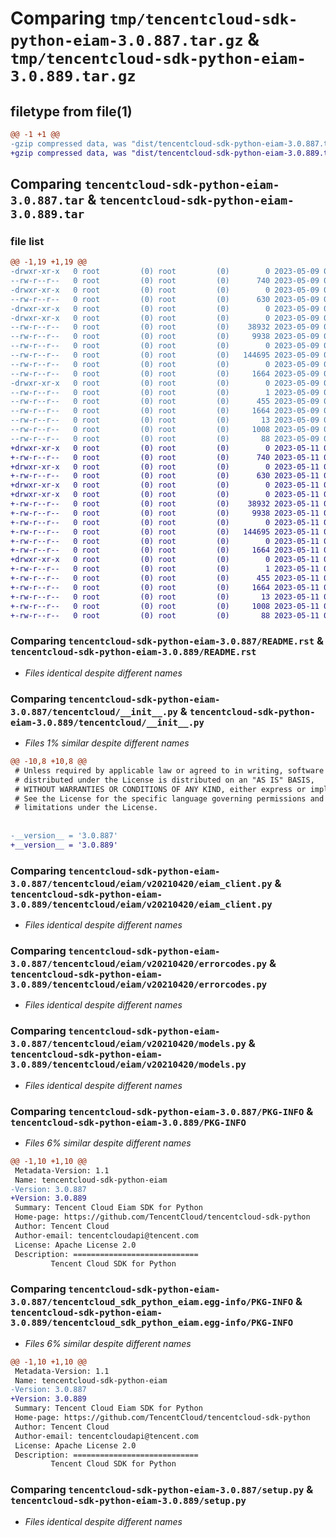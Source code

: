 # Comparing `tmp/tencentcloud-sdk-python-eiam-3.0.887.tar.gz` & `tmp/tencentcloud-sdk-python-eiam-3.0.889.tar.gz`

## filetype from file(1)

```diff
@@ -1 +1 @@
-gzip compressed data, was "dist/tencentcloud-sdk-python-eiam-3.0.887.tar", last modified: Tue May  9 02:49:49 2023, max compression
+gzip compressed data, was "dist/tencentcloud-sdk-python-eiam-3.0.889.tar", last modified: Thu May 11 02:46:15 2023, max compression
```

## Comparing `tencentcloud-sdk-python-eiam-3.0.887.tar` & `tencentcloud-sdk-python-eiam-3.0.889.tar`

### file list

```diff
@@ -1,19 +1,19 @@
-drwxr-xr-x   0 root         (0) root         (0)        0 2023-05-09 02:49:49.000000 tencentcloud-sdk-python-eiam-3.0.887/
--rw-r--r--   0 root         (0) root         (0)      740 2023-05-09 02:49:49.000000 tencentcloud-sdk-python-eiam-3.0.887/README.rst
-drwxr-xr-x   0 root         (0) root         (0)        0 2023-05-09 02:49:49.000000 tencentcloud-sdk-python-eiam-3.0.887/tencentcloud/
--rw-r--r--   0 root         (0) root         (0)      630 2023-05-09 02:49:49.000000 tencentcloud-sdk-python-eiam-3.0.887/tencentcloud/__init__.py
-drwxr-xr-x   0 root         (0) root         (0)        0 2023-05-09 02:49:49.000000 tencentcloud-sdk-python-eiam-3.0.887/tencentcloud/eiam/
-drwxr-xr-x   0 root         (0) root         (0)        0 2023-05-09 02:49:49.000000 tencentcloud-sdk-python-eiam-3.0.887/tencentcloud/eiam/v20210420/
--rw-r--r--   0 root         (0) root         (0)    38932 2023-05-09 02:49:49.000000 tencentcloud-sdk-python-eiam-3.0.887/tencentcloud/eiam/v20210420/eiam_client.py
--rw-r--r--   0 root         (0) root         (0)     9938 2023-05-09 02:49:49.000000 tencentcloud-sdk-python-eiam-3.0.887/tencentcloud/eiam/v20210420/errorcodes.py
--rw-r--r--   0 root         (0) root         (0)        0 2023-05-09 02:49:49.000000 tencentcloud-sdk-python-eiam-3.0.887/tencentcloud/eiam/v20210420/__init__.py
--rw-r--r--   0 root         (0) root         (0)   144695 2023-05-09 02:49:49.000000 tencentcloud-sdk-python-eiam-3.0.887/tencentcloud/eiam/v20210420/models.py
--rw-r--r--   0 root         (0) root         (0)        0 2023-05-09 02:49:49.000000 tencentcloud-sdk-python-eiam-3.0.887/tencentcloud/eiam/__init__.py
--rw-r--r--   0 root         (0) root         (0)     1664 2023-05-09 02:49:49.000000 tencentcloud-sdk-python-eiam-3.0.887/PKG-INFO
-drwxr-xr-x   0 root         (0) root         (0)        0 2023-05-09 02:49:49.000000 tencentcloud-sdk-python-eiam-3.0.887/tencentcloud_sdk_python_eiam.egg-info/
--rw-r--r--   0 root         (0) root         (0)        1 2023-05-09 02:49:49.000000 tencentcloud-sdk-python-eiam-3.0.887/tencentcloud_sdk_python_eiam.egg-info/dependency_links.txt
--rw-r--r--   0 root         (0) root         (0)      455 2023-05-09 02:49:49.000000 tencentcloud-sdk-python-eiam-3.0.887/tencentcloud_sdk_python_eiam.egg-info/SOURCES.txt
--rw-r--r--   0 root         (0) root         (0)     1664 2023-05-09 02:49:49.000000 tencentcloud-sdk-python-eiam-3.0.887/tencentcloud_sdk_python_eiam.egg-info/PKG-INFO
--rw-r--r--   0 root         (0) root         (0)       13 2023-05-09 02:49:49.000000 tencentcloud-sdk-python-eiam-3.0.887/tencentcloud_sdk_python_eiam.egg-info/top_level.txt
--rw-r--r--   0 root         (0) root         (0)     1008 2023-05-09 02:49:49.000000 tencentcloud-sdk-python-eiam-3.0.887/setup.py
--rw-r--r--   0 root         (0) root         (0)       88 2023-05-09 02:49:49.000000 tencentcloud-sdk-python-eiam-3.0.887/setup.cfg
+drwxr-xr-x   0 root         (0) root         (0)        0 2023-05-11 02:46:15.000000 tencentcloud-sdk-python-eiam-3.0.889/
+-rw-r--r--   0 root         (0) root         (0)      740 2023-05-11 02:46:15.000000 tencentcloud-sdk-python-eiam-3.0.889/README.rst
+drwxr-xr-x   0 root         (0) root         (0)        0 2023-05-11 02:46:15.000000 tencentcloud-sdk-python-eiam-3.0.889/tencentcloud/
+-rw-r--r--   0 root         (0) root         (0)      630 2023-05-11 02:46:15.000000 tencentcloud-sdk-python-eiam-3.0.889/tencentcloud/__init__.py
+drwxr-xr-x   0 root         (0) root         (0)        0 2023-05-11 02:46:15.000000 tencentcloud-sdk-python-eiam-3.0.889/tencentcloud/eiam/
+drwxr-xr-x   0 root         (0) root         (0)        0 2023-05-11 02:46:15.000000 tencentcloud-sdk-python-eiam-3.0.889/tencentcloud/eiam/v20210420/
+-rw-r--r--   0 root         (0) root         (0)    38932 2023-05-11 02:46:15.000000 tencentcloud-sdk-python-eiam-3.0.889/tencentcloud/eiam/v20210420/eiam_client.py
+-rw-r--r--   0 root         (0) root         (0)     9938 2023-05-11 02:46:15.000000 tencentcloud-sdk-python-eiam-3.0.889/tencentcloud/eiam/v20210420/errorcodes.py
+-rw-r--r--   0 root         (0) root         (0)        0 2023-05-11 02:46:15.000000 tencentcloud-sdk-python-eiam-3.0.889/tencentcloud/eiam/v20210420/__init__.py
+-rw-r--r--   0 root         (0) root         (0)   144695 2023-05-11 02:46:15.000000 tencentcloud-sdk-python-eiam-3.0.889/tencentcloud/eiam/v20210420/models.py
+-rw-r--r--   0 root         (0) root         (0)        0 2023-05-11 02:46:15.000000 tencentcloud-sdk-python-eiam-3.0.889/tencentcloud/eiam/__init__.py
+-rw-r--r--   0 root         (0) root         (0)     1664 2023-05-11 02:46:15.000000 tencentcloud-sdk-python-eiam-3.0.889/PKG-INFO
+drwxr-xr-x   0 root         (0) root         (0)        0 2023-05-11 02:46:15.000000 tencentcloud-sdk-python-eiam-3.0.889/tencentcloud_sdk_python_eiam.egg-info/
+-rw-r--r--   0 root         (0) root         (0)        1 2023-05-11 02:46:15.000000 tencentcloud-sdk-python-eiam-3.0.889/tencentcloud_sdk_python_eiam.egg-info/dependency_links.txt
+-rw-r--r--   0 root         (0) root         (0)      455 2023-05-11 02:46:15.000000 tencentcloud-sdk-python-eiam-3.0.889/tencentcloud_sdk_python_eiam.egg-info/SOURCES.txt
+-rw-r--r--   0 root         (0) root         (0)     1664 2023-05-11 02:46:15.000000 tencentcloud-sdk-python-eiam-3.0.889/tencentcloud_sdk_python_eiam.egg-info/PKG-INFO
+-rw-r--r--   0 root         (0) root         (0)       13 2023-05-11 02:46:15.000000 tencentcloud-sdk-python-eiam-3.0.889/tencentcloud_sdk_python_eiam.egg-info/top_level.txt
+-rw-r--r--   0 root         (0) root         (0)     1008 2023-05-11 02:46:15.000000 tencentcloud-sdk-python-eiam-3.0.889/setup.py
+-rw-r--r--   0 root         (0) root         (0)       88 2023-05-11 02:46:15.000000 tencentcloud-sdk-python-eiam-3.0.889/setup.cfg
```

### Comparing `tencentcloud-sdk-python-eiam-3.0.887/README.rst` & `tencentcloud-sdk-python-eiam-3.0.889/README.rst`

 * *Files identical despite different names*

### Comparing `tencentcloud-sdk-python-eiam-3.0.887/tencentcloud/__init__.py` & `tencentcloud-sdk-python-eiam-3.0.889/tencentcloud/__init__.py`

 * *Files 1% similar despite different names*

```diff
@@ -10,8 +10,8 @@
 # Unless required by applicable law or agreed to in writing, software
 # distributed under the License is distributed on an "AS IS" BASIS,
 # WITHOUT WARRANTIES OR CONDITIONS OF ANY KIND, either express or implied.
 # See the License for the specific language governing permissions and
 # limitations under the License.
 
 
-__version__ = '3.0.887'
+__version__ = '3.0.889'
```

### Comparing `tencentcloud-sdk-python-eiam-3.0.887/tencentcloud/eiam/v20210420/eiam_client.py` & `tencentcloud-sdk-python-eiam-3.0.889/tencentcloud/eiam/v20210420/eiam_client.py`

 * *Files identical despite different names*

### Comparing `tencentcloud-sdk-python-eiam-3.0.887/tencentcloud/eiam/v20210420/errorcodes.py` & `tencentcloud-sdk-python-eiam-3.0.889/tencentcloud/eiam/v20210420/errorcodes.py`

 * *Files identical despite different names*

### Comparing `tencentcloud-sdk-python-eiam-3.0.887/tencentcloud/eiam/v20210420/models.py` & `tencentcloud-sdk-python-eiam-3.0.889/tencentcloud/eiam/v20210420/models.py`

 * *Files identical despite different names*

### Comparing `tencentcloud-sdk-python-eiam-3.0.887/PKG-INFO` & `tencentcloud-sdk-python-eiam-3.0.889/PKG-INFO`

 * *Files 6% similar despite different names*

```diff
@@ -1,10 +1,10 @@
 Metadata-Version: 1.1
 Name: tencentcloud-sdk-python-eiam
-Version: 3.0.887
+Version: 3.0.889
 Summary: Tencent Cloud Eiam SDK for Python
 Home-page: https://github.com/TencentCloud/tencentcloud-sdk-python
 Author: Tencent Cloud
 Author-email: tencentcloudapi@tencent.com
 License: Apache License 2.0
 Description: ============================
         Tencent Cloud SDK for Python
```

### Comparing `tencentcloud-sdk-python-eiam-3.0.887/tencentcloud_sdk_python_eiam.egg-info/PKG-INFO` & `tencentcloud-sdk-python-eiam-3.0.889/tencentcloud_sdk_python_eiam.egg-info/PKG-INFO`

 * *Files 6% similar despite different names*

```diff
@@ -1,10 +1,10 @@
 Metadata-Version: 1.1
 Name: tencentcloud-sdk-python-eiam
-Version: 3.0.887
+Version: 3.0.889
 Summary: Tencent Cloud Eiam SDK for Python
 Home-page: https://github.com/TencentCloud/tencentcloud-sdk-python
 Author: Tencent Cloud
 Author-email: tencentcloudapi@tencent.com
 License: Apache License 2.0
 Description: ============================
         Tencent Cloud SDK for Python
```

### Comparing `tencentcloud-sdk-python-eiam-3.0.887/setup.py` & `tencentcloud-sdk-python-eiam-3.0.889/setup.py`

 * *Files identical despite different names*

